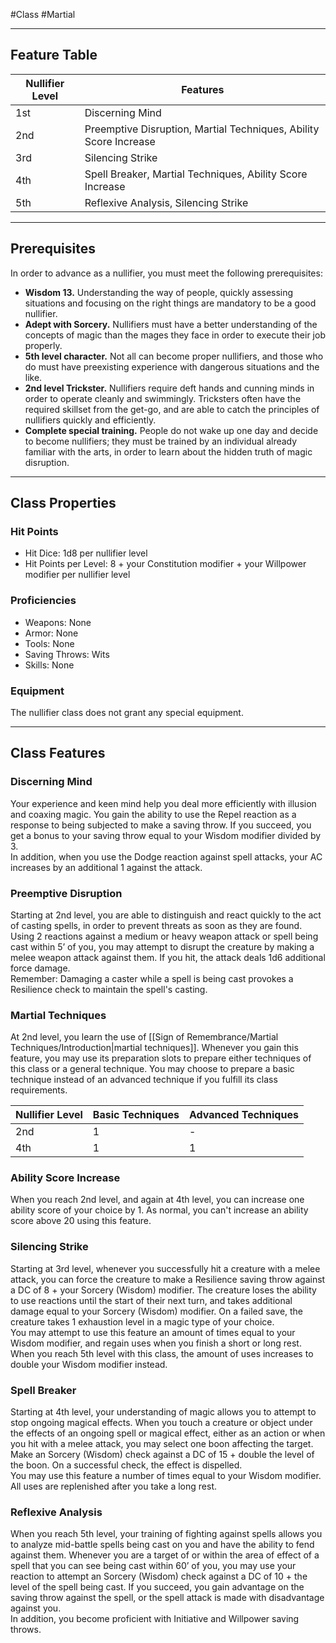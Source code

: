 #Class #Martial 
- - -
## Feature Table
 
| **Nullifier Level** | **Features**                                                      |
| ------------------- | ----------------------------------------------------------------- |
| 1st                 | Discerning Mind                                                   |
| 2nd                 | Preemptive Disruption, Martial Techniques, Ability Score Increase |
| 3rd                 | Silencing Strike                                                  |
| 4th                 | Spell Breaker, Martial Techniques, Ability Score Increase         |
| 5th                 | Reflexive Analysis, Silencing Strike                              |
- - -
## Prerequisites
 
In order to advance as a nullifier, you must meet the following prerequisites:

- **Wisdom 13.** Understanding the way of people, quickly assessing situations and focusing on the right things are mandatory to be a good nullifier.
- **Adept with Sorcery.** Nullifiers must have a better understanding of the concepts of magic than the mages they face in order to execute their job properly.
- **5th level character.** Not all can become proper nullifiers, and those who do must have preexisting experience with dangerous situations and the like.
- **2nd level Trickster.** Nullifiers require deft hands and cunning minds in order to operate cleanly and swimmingly. Tricksters often have the required skillset from the get-go, and are able to catch the principles of nullifiers quickly and efficiently.
- **Complete special training.** People do not wake up one day and decide to become nullifiers; they must be trained by an individual already familiar with the arts, in order to learn about the hidden truth of magic disruption.
- - -
## Class Properties
 
### Hit Points
 
- Hit Dice: 1d8 per nullifier level
- Hit Points per Level: 8 + your Constitution modifier + your Willpower modifier per nullifier level
 
### Proficiencies
 
- Weapons: None
- Armor: None
- Tools: None
- Saving Throws: Wits
- Skills: None
 
### Equipment
 
The nullifier class does not grant any special equipment.
   
- - -
## Class Features
 
### Discerning Mind
 
Your experience and keen mind help you deal more efficiently with illusion and coaxing magic. You gain the ability to use the Repel reaction as a response to being subjected to make a saving throw. If you succeed, you get a bonus to your saving throw equal to your Wisdom modifier divided by 3.  
In addition, when you use the Dodge reaction against spell attacks, your AC increases by an additional 1 against the attack.
 
### Preemptive Disruption
 
Starting at 2nd level, you are able to distinguish and react quickly to the act of casting spells, in order to prevent threats as soon as they are found. Using 2 reactions against a medium or heavy weapon attack or spell being cast within 5’ of you, you may attempt to disrupt the creature by making a melee weapon attack against them. If you hit, the attack deals 1d6 additional force damage.  
Remember: Damaging a caster while a spell is being cast provokes a Resilience check to maintain the spell's casting.
 
### Martial Techniques
 
At 2nd level, you learn the  use of [[Sign of Remembrance/Martial Techniques/Introduction|martial techniques]]. Whenever you gain this feature, you may use its preparation slots to prepare either techniques of this class or a general technique. You may choose to prepare a basic technique instead of an advanced technique if you fulfill its class requirements.
 
| **Nullifier Level** | **Basic Techniques** | **Advanced Techniques** |
| ------------------- | -------------------- | ----------------------- |
| 2nd                 | 1                    | -                       |
| 4th                 | 1                    | 1                       |
 
### Ability Score Increase
 
When you reach 2nd level, and again at 4th level, you can increase one ability score of your choice by 1. As normal, you can't increase an ability score above 20 using this feature.
 
### Silencing Strike
 
Starting at 3rd level, whenever you successfully hit a creature with a melee attack, you can force the creature to make a Resilience saving throw against a DC of 8 + your Sorcery (Wisdom) modifier. The creature loses the ability to use reactions until the start of their next turn, and takes additional damage equal to your Sorcery (Wisdom) modifier. On a failed save, the creature takes 1 exhaustion level in a magic type of your choice.  
You may attempt to use this feature an amount of times equal to your Wisdom modifier, and regain uses when you finish a short or long rest. When you reach 5th level with this class, the amount of uses increases to double your Wisdom modifier instead.
 
### Spell Breaker
 
Starting at 4th level, your understanding of magic allows you to attempt to stop ongoing magical effects. When you touch a creature or object under the effects of an ongoing spell or magical effect, either as an action or when you hit with a melee attack, you may select one boon affecting the target. Make an Sorcery (Wisdom) check against a DC of 15 + double the level of the boon. On a successful check, the effect is dispelled.  
You may use this feature a number of times equal to your Wisdom modifier. All uses are replenished after you take a long rest.
 
### Reflexive Analysis
 
When you reach 5th level, your training of fighting against spells allows you to analyze mid-battle spells being cast on you and have the ability to fend against them. Whenever you are a target of or within the area of effect of a spell that you can see being cast within 60’ of you, you may use your reaction to attempt an Sorcery (Wisdom) check against a DC of 10 + the level of the spell being cast. If you succeed, you gain advantage on the saving throw against the spell, or the spell attack is made with disadvantage against you.  
In addition, you become proficient with Initiative and Willpower saving throws.